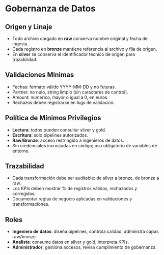 # Gobernanza de Datos

## Origen y Linaje
- Todo archivo cargado en **raw** conserva nombre original y fecha de ingesta.
- Cada registro en **bronze** mantiene referencia al archivo y fila de origen.
- En **silver** se conserva el identificador técnico de origen para trazabilidad.

## Validaciones Mínimas
- Fechas: formato válido YYYY-MM-DD y no futuras.
- Partner: no nulo, string limpio (sin caracteres de control).
- Amount: numérico, mayor o igual a 0, en euros.
- Rechazos deben registrarse en logs de validación.

## Política de Mínimos Privilegios
- **Lectura**: todos pueden consultar silver y gold.
- **Escritura**: solo pipelines autorizados.
- **Raw/Bronze**: acceso restringido a ingenieros de datos.
- Sin credenciales incrustadas en código; uso obligatorio de variables de entorno.

## Trazabilidad
- Cada transformación debe ser auditable: de silver a bronze, de bronze a raw.
- Los KPIs deben mostrar % de registros válidos, rechazados y corregidos.
- Documentar reglas de negocio aplicadas en validaciones y transformaciones.

## Roles
- **Ingeniero de datos**: diseña pipelines, controla calidad, administra capas raw/bronze.
- **Analista**: consume datos en silver y gold, interpreta KPIs.
- **Administrador**: gestiona accesos, revisa cumplimiento de gobernanza.

